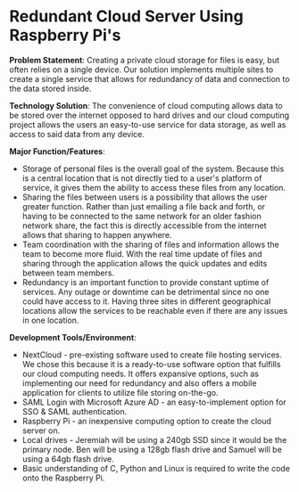# Redundant Cloud Server Using Raspberry Pi's

**Problem Statement**: 
Creating a private cloud storage for files is easy, but often relies on a single device. Our solution implements multiple sites to create a single service that allows for redundancy of data and connection to the data stored inside.

**Technology Solution**: 
The convenience of cloud computing allows data to be stored over the internet opposed to hard drives and our cloud computing project allows the users an easy-to-use service for data storage, as well as access to said data from any device.  

**Major Function/Features**:
- Storage of personal files is the overall goal of the system. Because this is a central location that is not directly tied to a user's platform of service, it gives them the ability to access these files from any location. 
- Sharing the files between users is a possibility that allows the user greater function. Rather than just emailing a file back and forth, or having to be connected to the same network for an older fashion network share, the fact this is directly accessible from the internet allows that sharing to happen anywhere.
- Team coordination with the sharing of files and information allows the team to become more fluid. With the real time update of files and sharing through the application allows the quick updates and edits between team members.
- Redundancy is an important function to provide constant uptime of services. Any outage or downtime can be detrimental since no one could have access to it. Having three sites in different geographical locations allow the services to be reachable even if there are any issues in one location.

**Development Tools/Environment**:
- NextCloud - pre-existing software used to create file hosting services. We chose this because it is a ready-to-use software option that fulfills our cloud computing needs. It offers expansive options, such as implementing our need for redundancy and also offers a mobile application for clients to utilize file storing on-the-go.
- SAML Login with Microsoft Azure AD - an easy-to-implement option for SSO & SAML authentication.
- Raspberry Pi - an inexpensive computing option to create the cloud server on.
- Local drives - Jeremiah will be using a 240gb SSD since it would be the primary node. Ben will be using a 128gb flash drive and Samuel will be using a 64gb flash drive.
- Basic understanding of C, Python and Linux is required to write the code onto the Raspberry Pi.

